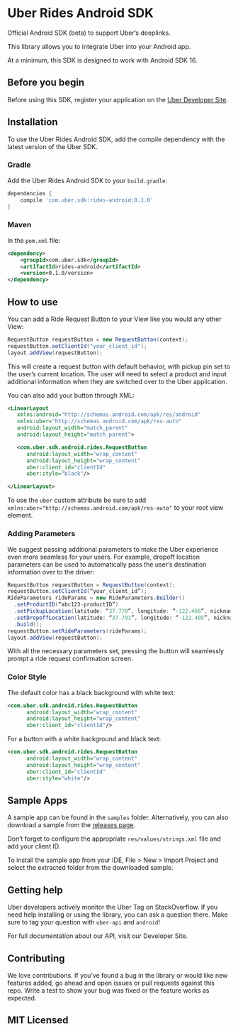 # Uber Rides Android SDK

Official Android SDK (beta) to support Uber’s deeplinks.

This library allows you to integrate Uber into your Android app.

At a minimum, this SDK is designed to work with Android SDK 16.

## Before you begin

Before using this SDK, register your application on the [Uber Developer Site](https://developer.uber.com/).

## Installation

To use the Uber Rides Android SDK, add the compile dependency with the latest version of the Uber SDK.

### Gradle

Add the Uber Rides Android SDK to your `build.gradle`:
```gradle
dependencies {
    compile 'com.uber.sdk:rides-android:0.1.0'
}
```

### Maven

In the `pom.xml` file:
```xml
<dependency>
    <groupId>com.uber.sdk</groupId>
    <artifactId>rides-android</artifactId>
    <version>0.1.0/version>
</dependency>
```

## How to use

You can add a Ride Request Button to your View like you would any other View:
```java
RequestButton requestButton = new RequestButton(context);
requestButton.setClientId("your_client_id");
layout.addView(requestButton);
```

This will create a request button with default behavior, with pickup pin set to the user’s current location. The user will need to select a product and input additional information when they are switched over to the Uber application.

You can also add your button through XML:
```xml
<LinearLayout
   xmlns:android="http://schemas.android.com/apk/res/android"
   xmlns:uber="http://schemas.android.com/apk/res-auto"
   android:layout_width="match_parent"
   android:layout_height="match_parent">

   <com.uber.sdk.android.rides.RequestButton
   	  android:layout_width="wrap_content"
   	  android:layout_height="wrap_content"
   	  uber:client_id="clientId"
   	  uber:style="black"/>

</LinearLayout>
```

To use the `uber` custom attribute be sure to add `xmlns:uber="http://schemas.android.com/apk/res-auto"` to your root view element.

### Adding Parameters

We suggest passing additional parameters to make the Uber experience even more seamless for your users. For example, dropoff location parameters can be used to automatically pass the user’s destination information over to the driver:
```java
RequestButton requestButton = RequestButton(context);
requestButton.setClientId(“your_client_id”);
RideParameters rideParams = new RideParameters.Builder()
  .setProductID(“abc123-productID”)
  .setPickupLocation(latitude: “37.770”, longitude: “-122.466”, nickname: “California Academy of Sciences”)
  .setDropoffLocation(latitude: “37.791”, longitude: “-122.405”, nickname: “Pier 39”)
  .build();
requestButton.setRideParameters(rideParams);
layout.addView(requestButton);
```
With all the necessary parameters set, pressing the button will seamlessly prompt a ride request confirmation screen.

### Color Style

The default color has a black background with white text:
```xml
<com.uber.sdk.android.rides.RequestButton
   	  android:layout_width="wrap_content"
   	  android:layout_height="wrap_content"
   	  uber:client_id="clientId"/>
```
For a button with a white background and black text:
```xml
<com.uber.sdk.android.rides.RequestButton
   	  android:layout_width="wrap_content"
   	  android:layout_height="wrap_content"
   	  uber:client_id="clientId"
   	  uber:style="white"/>
```

## Sample Apps


A sample app can be found in the `samples` folder. Alternatively, you can also download a sample from the [releases page](https://github.com/uber/rides-android-sdk/releases/tag/v0.1.0).

Don’t forget to configure the appropriate `res/values/strings.xml` file and add your client ID.

To install the sample app from your IDE, File > New > Import Project and select the extracted folder from the downloaded sample.

## Getting help

Uber developers actively monitor the Uber Tag on StackOverflow. If you need help installing or using the library, you can ask a question there. Make sure to tag your question with `uber-api` and `android`!

For full documentation about our API, visit our Developer Site.

## Contributing

We love contributions. If you’ve found a bug in the library or would like new features added, go ahead and open issues or pull requests against this repo. Write a test to show your bug was fixed or the feature works as expected.

## MIT Licensed
